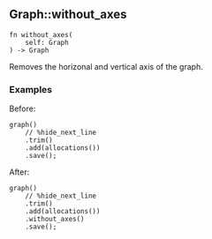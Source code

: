 ## Graph::without_axes

```rhai
fn without_axes(
    self: Graph
) -> Graph
```

Removes the horizonal and vertical axis of the graph.

### Examples

Before:

```rhai,%run
graph()
    // %hide_next_line
    .trim()
    .add(allocations())
    .save();
```

After:

```rhai,%run
graph()
    // %hide_next_line
    .trim()
    .add(allocations())
    .without_axes()
    .save();
```
